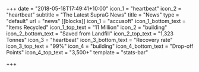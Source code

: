+++
date = "2018-05-18T17:49:41+10:00"
icon_1 = "heartbeat"
icon_2 = "heartbeat"
subtitle = "The Latest SupraG News"
title = "News"
type = "default"
url = "news"
[[blocks]]
icon_1 = "accusoft"
icon_1_bottom_text = "Items Recycled"
icon_1_top_text = "11 Million"
icon_2 = "building"
icon_2_bottom_text = "Saved from Landfill"
icon_2_top_text = "1,323 Tonnes"
icon_3 = "heartbeat"
icon_3_bottom_text = "Recovery rate"
icon_3_top_text = "99%"
icon_4 = "building"
icon_4_bottom_text = "Drop-off Points"
icon_4_top_text = "3,500+"
template = "stats-bar"

+++
